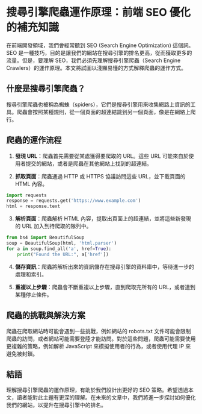 # 搜尋引擎爬蟲運作原理：前端 SEO 優化的補充知識

在前端開發領域，我們會經常聽到 SEO (Search Engine Optimization) 這個詞。SEO 是一種技巧，目的是讓我們的網站在搜尋引擎的排名更高，從而獲取更多的流量。但是，要理解 SEO，我們必須先理解搜尋引擎爬蟲（Search Engine Crawlers）的運作原理。本文將試圖以淺顯易懂的方式解釋爬蟲的運作方式。

## 什麼是搜尋引擎爬蟲？

搜尋引擎爬蟲也被稱為蜘蛛（spiders），它們是搜尋引擎用來收集網路上資訊的工具。爬蟲會按照某種規則，從一個頁面的超連結跳到另一個頁面，像是在網絡上爬行。

## 爬蟲的運作流程

1. **發現 URL**：爬蟲首先需要從某處獲得要爬取的 URL。這些 URL 可能來自於使用者提交的網站，或者是爬蟲在其他網站上找到的超連結。

2. **抓取頁面**：爬蟲通過 HTTP 或 HTTPS 協議訪問這些 URL，並下載頁面的 HTML 內容。

```python
import requests
response = requests.get('https://www.example.com')
html = response.text
```

3. **解析頁面**：爬蟲解析 HTML 內容，提取出頁面上的超連結，並將這些新發現的 URL 加入到待爬取的隊列中。

```python
from bs4 import BeautifulSoup
soup = BeautifulSoup(html, 'html.parser')
for a in soup.find_all('a', href=True):
    print("Found the URL:", a['href'])
```

4. **儲存資訊**：爬蟲將解析出來的資訊儲存在搜尋引擎的資料庫中，等待進一步的處理和索引。

5. **重複以上步驟**：爬蟲會不斷重複以上步驟，直到爬取完所有的 URL，或者達到某種停止條件。

## 爬蟲的挑戰與解決方案

爬蟲在爬取網站時可能會遇到一些挑戰，例如網站的 robots.txt 文件可能會限制爬蟲的訪問，或者網站可能需要登陸才能訪問。對於這些問題，爬蟲可能需要使用更複雜的策略，例如解析 JavaScript 來模擬使用者的行為，或者使用代理 IP 來避免被封鎖。

## 結語

理解搜尋引擎爬蟲的運作原理，有助於我們設計出更好的 SEO 策略。希望透過本文，讀者能對此主題有更深的理解。在未來的文章中，我們將進一步探討如何優化我們的網站，以提升在搜尋引擎中的排名。